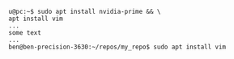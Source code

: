 ```term {button: copy}
u@pc:~$ sudo apt install nvidia-prime && \
apt install vim
...
some text
...
ben@ben-precision-3630:~/repos/my_repo$ sudo apt install vim
```
